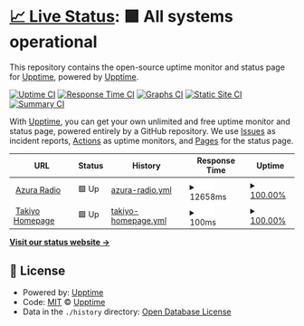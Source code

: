 # [📈 Live Status](https://status.takiyo.bar): <!--live status--> **🟩 All systems operational**

This repository contains the open-source uptime monitor and status page for [Upptime](https://upptime.js.org), powered by [Upptime](https://github.com/upptime/upptime).

[![Uptime CI](https://github.com/upptime/upptime/workflows/Uptime%20CI/badge.svg)](https://github.com/upptime/upptime/actions?query=workflow%3A%22Uptime+CI%22)
[![Response Time CI](https://github.com/upptime/upptime/workflows/Response%20Time%20CI/badge.svg)](https://github.com/upptime/upptime/actions?query=workflow%3A%22Response+Time+CI%22)
[![Graphs CI](https://github.com/upptime/upptime/workflows/Graphs%20CI/badge.svg)](https://github.com/upptime/upptime/actions?query=workflow%3A%22Graphs+CI%22)
[![Static Site CI](https://github.com/upptime/upptime/workflows/Static%20Site%20CI/badge.svg)](https://github.com/upptime/upptime/actions?query=workflow%3A%22Static+Site+CI%22)
[![Summary CI](https://github.com/upptime/upptime/workflows/Summary%20CI/badge.svg)](https://github.com/upptime/upptime/actions?query=workflow%3A%22Summary+CI%22)

With [Upptime](https://upptime.js.org), you can get your own unlimited and free uptime monitor and status page, powered entirely by a GitHub repository. We use [Issues](https://github.com/upptime/upptime/issues) as incident reports, [Actions](https://github.com/upptime/upptime/actions) as uptime monitors, and [Pages](https://status.takiyo.bar) for the status page.

<!--start: status pages-->
<!-- This summary is generated by Upptime (https://github.com/upptime/upptime) -->
<!-- Do not edit this manually, your changes will be overwritten -->
<!-- prettier-ignore -->
| URL | Status | History | Response Time | Uptime |
| --- | ------ | ------- | ------------- | ------ |
| <img alt="" src="https://icons.duckduckgo.com/ip3/azura.takiyo.bar.ico" height="13"> [Azura Radio](https://azura.takiyo.bar) | 🟩 Up | [azura-radio.yml](https://github.com/Takiyo0/takiyobar-status/commits/HEAD/history/azura-radio.yml) | <details><summary><img alt="Response time graph" src="./graphs/azura-radio/response-time-week.png" height="20"> 12658ms</summary><br><a href="https://status.takiyo.bar/history/azura-radio"><img alt="Response time 12658" src="https://img.shields.io/endpoint?url=https%3A%2F%2Fraw.githubusercontent.com%2FTakiyo0%2Ftakiyobar-status%2FHEAD%2Fapi%2Fazura-radio%2Fresponse-time.json"></a><br><a href="https://status.takiyo.bar/history/azura-radio"><img alt="24-hour response time 12658" src="https://img.shields.io/endpoint?url=https%3A%2F%2Fraw.githubusercontent.com%2FTakiyo0%2Ftakiyobar-status%2FHEAD%2Fapi%2Fazura-radio%2Fresponse-time-day.json"></a><br><a href="https://status.takiyo.bar/history/azura-radio"><img alt="7-day response time 12658" src="https://img.shields.io/endpoint?url=https%3A%2F%2Fraw.githubusercontent.com%2FTakiyo0%2Ftakiyobar-status%2FHEAD%2Fapi%2Fazura-radio%2Fresponse-time-week.json"></a><br><a href="https://status.takiyo.bar/history/azura-radio"><img alt="30-day response time 12658" src="https://img.shields.io/endpoint?url=https%3A%2F%2Fraw.githubusercontent.com%2FTakiyo0%2Ftakiyobar-status%2FHEAD%2Fapi%2Fazura-radio%2Fresponse-time-month.json"></a><br><a href="https://status.takiyo.bar/history/azura-radio"><img alt="1-year response time 12658" src="https://img.shields.io/endpoint?url=https%3A%2F%2Fraw.githubusercontent.com%2FTakiyo0%2Ftakiyobar-status%2FHEAD%2Fapi%2Fazura-radio%2Fresponse-time-year.json"></a></details> | <details><summary><a href="https://status.takiyo.bar/history/azura-radio">100.00%</a></summary><a href="https://status.takiyo.bar/history/azura-radio"><img alt="All-time uptime 100.00%" src="https://img.shields.io/endpoint?url=https%3A%2F%2Fraw.githubusercontent.com%2FTakiyo0%2Ftakiyobar-status%2FHEAD%2Fapi%2Fazura-radio%2Fuptime.json"></a><br><a href="https://status.takiyo.bar/history/azura-radio"><img alt="24-hour uptime 100.00%" src="https://img.shields.io/endpoint?url=https%3A%2F%2Fraw.githubusercontent.com%2FTakiyo0%2Ftakiyobar-status%2FHEAD%2Fapi%2Fazura-radio%2Fuptime-day.json"></a><br><a href="https://status.takiyo.bar/history/azura-radio"><img alt="7-day uptime 100.00%" src="https://img.shields.io/endpoint?url=https%3A%2F%2Fraw.githubusercontent.com%2FTakiyo0%2Ftakiyobar-status%2FHEAD%2Fapi%2Fazura-radio%2Fuptime-week.json"></a><br><a href="https://status.takiyo.bar/history/azura-radio"><img alt="30-day uptime 100.00%" src="https://img.shields.io/endpoint?url=https%3A%2F%2Fraw.githubusercontent.com%2FTakiyo0%2Ftakiyobar-status%2FHEAD%2Fapi%2Fazura-radio%2Fuptime-month.json"></a><br><a href="https://status.takiyo.bar/history/azura-radio"><img alt="1-year uptime 100.00%" src="https://img.shields.io/endpoint?url=https%3A%2F%2Fraw.githubusercontent.com%2FTakiyo0%2Ftakiyobar-status%2FHEAD%2Fapi%2Fazura-radio%2Fuptime-year.json"></a></details>
| <img alt="" src="https://icons.duckduckgo.com/ip3/takiyo.bar.ico" height="13"> [Takiyo Homepage](https://takiyo.bar) | 🟩 Up | [takiyo-homepage.yml](https://github.com/Takiyo0/takiyobar-status/commits/HEAD/history/takiyo-homepage.yml) | <details><summary><img alt="Response time graph" src="./graphs/takiyo-homepage/response-time-week.png" height="20"> 100ms</summary><br><a href="https://status.takiyo.bar/history/takiyo-homepage"><img alt="Response time 100" src="https://img.shields.io/endpoint?url=https%3A%2F%2Fraw.githubusercontent.com%2FTakiyo0%2Ftakiyobar-status%2FHEAD%2Fapi%2Ftakiyo-homepage%2Fresponse-time.json"></a><br><a href="https://status.takiyo.bar/history/takiyo-homepage"><img alt="24-hour response time 100" src="https://img.shields.io/endpoint?url=https%3A%2F%2Fraw.githubusercontent.com%2FTakiyo0%2Ftakiyobar-status%2FHEAD%2Fapi%2Ftakiyo-homepage%2Fresponse-time-day.json"></a><br><a href="https://status.takiyo.bar/history/takiyo-homepage"><img alt="7-day response time 100" src="https://img.shields.io/endpoint?url=https%3A%2F%2Fraw.githubusercontent.com%2FTakiyo0%2Ftakiyobar-status%2FHEAD%2Fapi%2Ftakiyo-homepage%2Fresponse-time-week.json"></a><br><a href="https://status.takiyo.bar/history/takiyo-homepage"><img alt="30-day response time 100" src="https://img.shields.io/endpoint?url=https%3A%2F%2Fraw.githubusercontent.com%2FTakiyo0%2Ftakiyobar-status%2FHEAD%2Fapi%2Ftakiyo-homepage%2Fresponse-time-month.json"></a><br><a href="https://status.takiyo.bar/history/takiyo-homepage"><img alt="1-year response time 100" src="https://img.shields.io/endpoint?url=https%3A%2F%2Fraw.githubusercontent.com%2FTakiyo0%2Ftakiyobar-status%2FHEAD%2Fapi%2Ftakiyo-homepage%2Fresponse-time-year.json"></a></details> | <details><summary><a href="https://status.takiyo.bar/history/takiyo-homepage">100.00%</a></summary><a href="https://status.takiyo.bar/history/takiyo-homepage"><img alt="All-time uptime 100.00%" src="https://img.shields.io/endpoint?url=https%3A%2F%2Fraw.githubusercontent.com%2FTakiyo0%2Ftakiyobar-status%2FHEAD%2Fapi%2Ftakiyo-homepage%2Fuptime.json"></a><br><a href="https://status.takiyo.bar/history/takiyo-homepage"><img alt="24-hour uptime 100.00%" src="https://img.shields.io/endpoint?url=https%3A%2F%2Fraw.githubusercontent.com%2FTakiyo0%2Ftakiyobar-status%2FHEAD%2Fapi%2Ftakiyo-homepage%2Fuptime-day.json"></a><br><a href="https://status.takiyo.bar/history/takiyo-homepage"><img alt="7-day uptime 100.00%" src="https://img.shields.io/endpoint?url=https%3A%2F%2Fraw.githubusercontent.com%2FTakiyo0%2Ftakiyobar-status%2FHEAD%2Fapi%2Ftakiyo-homepage%2Fuptime-week.json"></a><br><a href="https://status.takiyo.bar/history/takiyo-homepage"><img alt="30-day uptime 100.00%" src="https://img.shields.io/endpoint?url=https%3A%2F%2Fraw.githubusercontent.com%2FTakiyo0%2Ftakiyobar-status%2FHEAD%2Fapi%2Ftakiyo-homepage%2Fuptime-month.json"></a><br><a href="https://status.takiyo.bar/history/takiyo-homepage"><img alt="1-year uptime 100.00%" src="https://img.shields.io/endpoint?url=https%3A%2F%2Fraw.githubusercontent.com%2FTakiyo0%2Ftakiyobar-status%2FHEAD%2Fapi%2Ftakiyo-homepage%2Fuptime-year.json"></a></details>

<!--end: status pages-->

[**Visit our status website →**](https://status.takiyo.bar)

## 📄 License

- Powered by: [Upptime](https://github.com/upptime/upptime)
- Code: [MIT](./LICENSE) © [Upptime](https://upptime.js.org)
- Data in the `./history` directory: [Open Database License](https://opendatacommons.org/licenses/odbl/1-0/)
